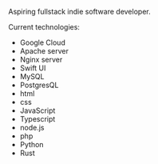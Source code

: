 Aspiring fullstack indie software developer.

Current technologies:
- Google Cloud
- Apache server
- Nginx server
- Swift UI
- MySQL
- PostgresQL
- html
- css
- JavaScript
- Typescript
- node.js
- php
- Python
- Rust
